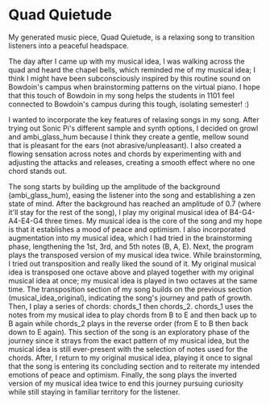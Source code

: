 # Quad Quietude

My generated music piece, Quad Quietude, is a relaxing song to transition listeners into a peaceful headspace.

The day after I came up with my musical idea, I was walking across the quad and heard the chapel bells, which reminded me of my musical idea; I think I might have been subconsciously inspired by this routine sound on Bowdoin's campus when brainstorming patterns on the virtual piano. I hope that this touch of Bowdoin in my song helps the students in 1101 feel connected to Bowdoin's campus during this tough, isolating semester! :)

I wanted to incorporate the key features of relaxing songs in my song. After trying out Sonic Pi's different sample and synth options, I decided on growl and ambi_glass_hum because I think they create a gentle, mellow sound that is pleasant for the ears (not abrasive/unpleasant). I also created a flowing sensation across notes and chords by experimenting with and adjusting the attacks and releases, creating a smooth effect where no one chord stands out.

The song starts by building up the amplitude of the background (ambi_glass_hum), easing the listener into the song and establishing a zen state of mind. After the background has reached an amplitude of 0.7 (where it'll stay for the rest of the song), I play my original musical idea of B4-G4-A4-E4-G4 three times. My musical idea is the core of the song and my hope is that it establishes a mood of peace and optimism. I also incorporated augmentation into my musical idea, which I had tried in the brainstorming phase, lengthening the 1st, 3rd, and 5th notes (B, A, E). Next, the program plays the transposed version of my musical idea twice. While brainstorming, I tried out transposition and really liked the sound of it. My original musical idea is transposed one octave above and played together with my original musical idea at once; my musical idea is played in two octaves at the same time. The transposition section of my song builds on the previous section (musical_idea_original), indicating the song's journey and path of growth. Then, I play a series of chords: chords_1 then chords_2. chords_1 uses the notes from my musical idea to play chords from B to E and then back up to B again while chords_2 plays in the reverse order (from E to B then back down to E again). This section of the song is an exploratory phase of the journey since it strays from the exact pattern of my musical idea, but the musical idea is still ever-present with the selection of notes used for the chords. After, I return to my original musical idea, playing it once to signal that the song is entering its concluding section and to reiterate my intended emotions of peace and optimism. Finally, the song plays the inverted version of my musical idea twice to end this journey pursuing curiosity while still staying in familiar territory for the listener.
